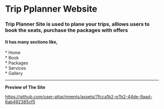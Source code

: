 # Trip Pplanner Website
<h3>Trip Planner Site is used to plane your trips, alllows users to book the seats, purchase the packages with offers</h3>
<h4>It has many sections like,</h4>
* Home <br>
* Book <br>
* Packages <br>
* Services<br>
* Gallery
<br>
<hr>
<b>Preview of The Site</b><br>

https://github.com/user-attachments/assets/7fcca1b2-e7b2-44de-9aad-6ab492385cf5

